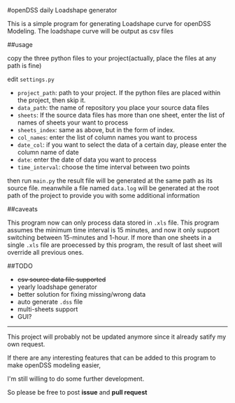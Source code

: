 #openDSS daily Loadshape generator

This is a simple program for generating Loadshape curve for openDSS Modeling.
The loadshape curve will be output as csv files

##usage

copy the three python files to your project(actually, place the files at any path is fine)

edit `settings.py`

- `project_path`: path to your project. If the python files are placed within the project, then skip it.
- `data_path`: the name of repository you place your source data files
- `sheets`: If the source data files has more than one sheet, enter the list of names of sheets your want to process
- `sheets_index`: same as above, but in the form of index.
- `col_names`: enter the list of column names you want to process
- `date_col`: if you want to select the data of a certain day, please enter the column name of date
- `date`: enter the date of data you want to process
- `time_interval`: choose the time interval between two points

then run `main.py`
the result file will be generated at the same path as its source file.
meanwhile a file named `data.log` will be generated at the root path of the project to provide you with some additional information

##caveats

 This program now can only process data stored in `.xls` file.
 This program assumes the minimum time interval is 15 minutes, and now it only support switching between 15-minutes and 1-hour.
 If more than one sheets in a single `.xls` file are proecessed by this program, the result of last sheet will override all previous ones.

##TODO

- <del>csv source data file supported</del>
- yearly loadshape generator
- better solution for fixing missing/wrong data
- auto generate `.dss` file
- multi-sheets support
- GUI?

----

This project will probably not be updated anymore since it already satify my own request.

If there are any interesting features that can be added to this program to make openDSS modeling easier,

I'm still willing to do some further development.

So please be free to post **issue** and **pull request**
